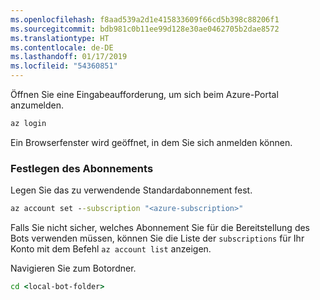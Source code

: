 ```yaml
---
ms.openlocfilehash: f8aad539a2d1e415833609f66cd5b398c88206f1
ms.sourcegitcommit: bdb981c0b11ee99d128e30ae0462705b2dae8572
ms.translationtype: HT
ms.contentlocale: de-DE
ms.lasthandoff: 01/17/2019
ms.locfileid: "54360851"
---
```

Öffnen Sie eine Eingabeaufforderung, um sich beim Azure-Portal anzumelden.

```cmd
az login
```

Ein Browserfenster wird geöffnet, in dem Sie sich anmelden können.

### <a name="set-the-subscription"></a>Festlegen des Abonnements

Legen Sie das zu verwendende Standardabonnement fest.

```cmd
az account set --subscription "<azure-subscription>"
```

Falls Sie nicht sicher, welches Abonnement Sie für die Bereitstellung des Bots verwenden müssen, können Sie die Liste der `subscriptions` für Ihr Konto mit dem Befehl `az account list` anzeigen.

Navigieren Sie zum Botordner.

```cmd
cd <local-bot-folder>
```